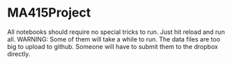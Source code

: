 # MA415Project

All notebooks should require no special tricks to run. Just hit reload and run all. WARNING: Some of them will take a while to run.
The data files are too big to upload to github. Someone will have to submit them to the dropbox directly.

